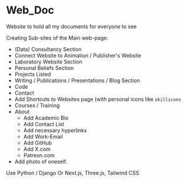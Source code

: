 # Web_Doc
Website to hold all my documents for everyone to see 


Creating Sub-sites of the Main web-page: 


- (Data) Consultancy Section
- Connect Website to Animation / Publisher's Website
- Laboratory Website Section
- Personal Beliefs Section
- Projects Listed
- Writing / Publications / Presentations / Blog Section
- Code
- Contact
- Add Shortcuts to Websites page (with personal icons like `skillicons`
- Courses / Training
- About
     - Add Academic Bio
     - Add Contact List
     - Add necessary hyperlinks
     - Add Work-Email
     - Add GitHub
     - Add X.com
     - Patreon.com
- Add photo of oneself.


Use Python / Django 
Or Next.js, Three.js, Tailwind CSS




